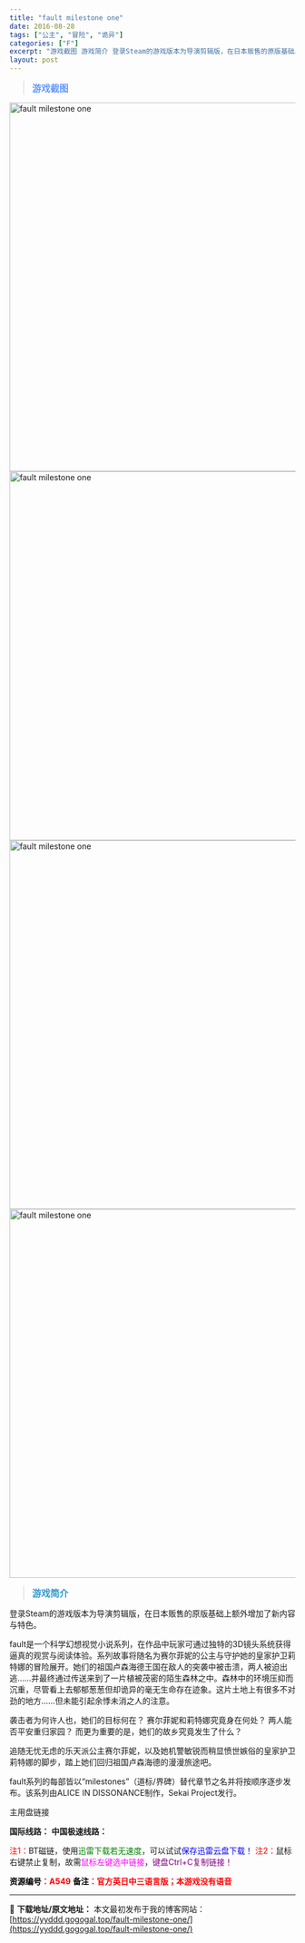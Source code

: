 ```yaml
---
title: "fault milestone one"
date: 2016-08-28
tags: ["公主", "冒险", "诡异"]
categories: ["F"]
excerpt: "游戏截图 游戏简介 登录Steam的游戏版本为导演剪辑版，在日本贩售的原版基础上额外增加了新内容与特色。 fault是一个科学幻想视觉小说系列，在作品中玩家可通过独特的3D镜头系统获得逼真的观赏与阅读体验。系列故事将随名为赛尔菲妮的公主与守护她的皇家护卫莉特娜的冒险展开。她们的祖国卢森海德王国在敌人&hellip;"
layout: post
---
```


<div>
<blockquote><b><span style="font-size: 12pt; color: #6699ff;">游戏截图</span></b></blockquote>
<div><img title="点击放大" src="https://yyddd.gogogal.top/wp-content/uploads/2025/04/20250429_6810fd1ee241a.webp" alt="fault milestone one" width="650" /></div>
<div><img title="点击放大" src="https://yyddd.gogogal.top/wp-content/uploads/2025/04/20250429_6810fd203ea63.webp" alt="fault milestone one" width="650" /></div>
<div><img title="点击放大" src="https://yyddd.gogogal.top/wp-content/uploads/2025/04/20250429_6810fd218c955.webp" alt="fault milestone one" width="650" /></div>
<div><img title="点击放大" src="https://yyddd.gogogal.top/wp-content/uploads/2025/04/20250429_6810fd232122f.webp" alt="fault milestone one" width="650" /></div>
<blockquote><b><span style="font-size: 12pt; color: #3399cc;">游戏简介</span></b></blockquote>
<div>

登录Steam的游戏版本为导演剪辑版，在日本贩售的原版基础上额外增加了新内容与特色。

fault是一个科学幻想视觉小说系列，在作品中玩家可通过独特的3D镜头系统获得逼真的观赏与阅读体验。系列故事将随名为赛尔菲妮的公主与守护她的皇家护卫莉特娜的冒险展开。她们的祖国卢森海德王国在敌人的突袭中被击溃，两人被迫出逃……并最终通过传送来到了一片植被茂密的陌生森林之中。森林中的环境压抑而沉重，尽管看上去郁郁葱葱但却诡异的毫无生命存在迹象。这片土地上有很多不对劲的地方……但未能引起余悸未消之人的注意。

袭击者为何许人也，她们的目标何在？
赛尔菲妮和莉特娜究竟身在何处？
两人能否平安重归家园？
而更为重要的是，她们的故乡究竟发生了什么？

追随无忧无虑的乐天派公主赛尔菲妮，以及她机警敏锐而稍显愤世嫉俗的皇家护卫莉特娜的脚步，踏上她们回归祖国卢森海德的漫漫旅途吧。

fault系列的每部皆以“milestones”（道标/界碑）替代章节之名并将按顺序逐步发布。该系列由ALICE IN DISSONANCE制作，Sekai Project发行。

</div>
</div>
<div class="panel panel-primary">
<div class="panel-heading">主用盘链接</div>
<div class="panel-body">

<b>国际线路：</b>
<b>中国极速线路：</b>


<span style="color: #ff0000;">注1：</span>BT磁链，使用<span style="color: #008000;">迅雷下载若无速度</span>，可以试试<span style="color: #0000ff;">保存迅雷云盘下载！</span>
<span style="color: #ff0000;">注2：</span>鼠标右键禁止复制，故需<span style="color: #ff00ff;">鼠标左键选中链接</span>，<span style="color: #800080;">键盘Ctrl+C复制链接！</span>

</div>
<div class="panel-footer"><span style="color: #ff0000;"><b><span style="color: #000000;">资源编号</span>：A549</b></span>
<span style="color: #ff0000;"><b><span style="color: #000000;">备注</span>：官方英日中三语言版；本游戏没有语音</b></span></div>
</div>

---
📖 **下载地址/原文地址：** 本文最初发布于我的博客网站：[https://yyddd.gogogal.top/fault-milestone-one/](https://yyddd.gogogal.top/fault-milestone-one/)
